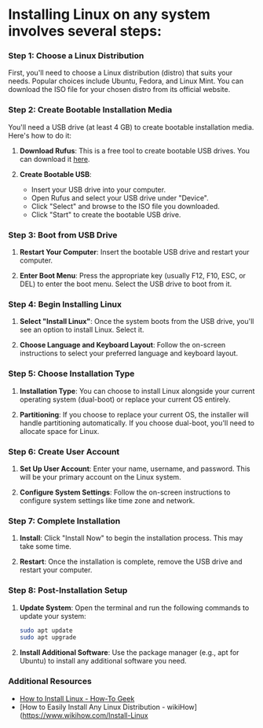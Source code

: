 # Installing Linux on any system involves several steps:

### Step 1: Choose a Linux Distribution
First, you'll need to choose a Linux distribution (distro) that suits your needs. Popular choices include Ubuntu, Fedora, and Linux Mint. You can download the ISO file for your chosen distro from its official website.


### Step 2: Create Bootable Installation Media
You'll need a USB drive (at least 4 GB) to create bootable installation media. Here's how to do it:

1. **Download Rufus**: This is a free tool to create bootable USB drives. You can download it [here](https://rufus.ie/).

2. **Create Bootable USB**:
   - Insert your USB drive into your computer.
   - Open Rufus and select your USB drive under "Device".
   - Click "Select" and browse to the ISO file you downloaded.
   - Click "Start" to create the bootable USB drive.

### Step 3: Boot from USB Drive
1. **Restart Your Computer**: Insert the bootable USB drive and restart your computer.

2. **Enter Boot Menu**: Press the appropriate key (usually F12, F10, ESC, or DEL) to enter the boot menu. Select the USB drive to boot from it.

### Step 4: Begin Installing Linux
1. **Select "Install Linux"**: Once the system boots from the USB drive, you'll see an option to install Linux. Select it.

2. **Choose Language and Keyboard Layout**: Follow the on-screen instructions to select your preferred language and keyboard layout.

### Step 5: Choose Installation Type
1. **Installation Type**: You can choose to install Linux alongside your current operating system (dual-boot) or replace your current OS entirely.

2. **Partitioning**: If you choose to replace your current OS, the installer will handle partitioning automatically. If you choose dual-boot, you'll need to allocate space for Linux.

### Step 6: Create User Account
1. **Set Up User Account**: Enter your name, username, and password. This will be your primary account on the Linux system.

2. **Configure System Settings**: Follow the on-screen instructions to configure system settings like time zone and network.

### Step 7: Complete Installation
1. **Install**: Click "Install Now" to begin the installation process. This may take some time.

2. **Restart**: Once the installation is complete, remove the USB drive and restart your computer.

### Step 8: Post-Installation Setup
1. **Update System**: Open the terminal and run the following commands to update your system:
   ```bash
   sudo apt update
   sudo apt upgrade
   ```
2. **Install Additional Software**: Use the package manager (e.g., apt for Ubuntu) to install any additional software you need.

### Additional Resources
- [How to Install Linux - How-To Geek](https://www.howtogeek.com/693588/how-to-install-linux/)
- [How to Easily Install Any Linux Distribution - wikiHow](https://www.wikihow.com/Install-Linux
